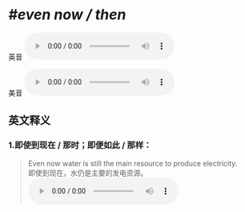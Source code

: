 # ***\#even now / then*** 
英音
<audio src="./media/even now,even then1_AAC.aac" controls="controls"></audio>

美音
<audio src="./media/even now,even then2_AAC.aac" controls="controls"></audio>



  

英文释义
---
### 1.**即使到现在 / 那时；即便如此 / 那样：**  

 > Even now water is still the main resource to produce electricity.   
 > 即使到现在，水仍是主要的发电资源。    
<audio src="./media/even-7.aac" controls="controls"></audio>



